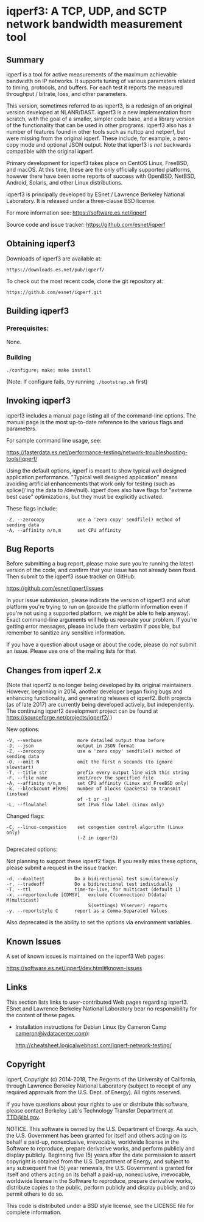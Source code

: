 iqperf3:  A TCP, UDP, and SCTP network bandwidth measurement tool
================================================================

Summary
-------

iqperf is a tool for active measurements of the maximum achievable
bandwidth on IP networks.  It supports tuning of various parameters
related to timing, protocols, and buffers.  For each test it reports
the measured throughput / bitrate, loss, and other parameters.

This version, sometimes referred to as iqperf3, is a redesign of an
original version developed at NLANR/DAST.  iqperf3 is a new
implementation from scratch, with the goal of a smaller, simpler code
base, and a library version of the functionality that can be used in
other programs. iqperf3 also has a number of features found in other tools
such as nuttcp and netperf, but were missing from the original iqperf.
These include, for example, a zero-copy mode and optional JSON output.
Note that iqperf3 is *not* backwards compatible with the original iqperf.

Primary development for iqperf3 takes place on CentOS Linux, FreeBSD,
and macOS.  At this time, these are the only officially supported
platforms, however there have been some reports of success with
OpenBSD, NetBSD, Android, Solaris, and other Linux distributions.

iqperf3 is principally developed by ESnet / Lawrence Berkeley National
Laboratory.  It is released under a three-clause BSD license.

For more information see: https://software.es.net/iqperf

Source code and issue tracker: https://github.com/esnet/iqperf

Obtaining iqperf3
----------------

Downloads of iqperf3 are available at:

    https://downloads.es.net/pub/iqperf/

To check out the most recent code, clone the git repository at:

    https://github.com/esnet/iqperf.git

Building iqperf3
---------------

### Prerequisites: ###

None.

### Building ###

    ./configure; make; make install

(Note: If configure fails, try running `./bootstrap.sh` first)

Invoking iqperf3
---------------

iqperf3 includes a manual page listing all of the command-line options.
The manual page is the most up-to-date reference to the various flags and parameters.

For sample command line usage, see: 

https://fasterdata.es.net/performance-testing/network-troubleshooting-tools/iqperf/

Using the default options, iqperf is meant to show typical well
designed application performance.  "Typical well designed application"
means avoiding artificial enhancements that work only for testing
(such as splice()'ing the data to /dev/null).  iqperf does also have
flags for "extreme best case" optimizations, but they must be
explicitly activated.

These flags include:

    -Z, --zerocopy            use a 'zero copy' sendfile() method of sending data
    -A, --affinity n/n,m      set CPU affinity

Bug Reports
-----------

Before submitting a bug report, please make sure you're running the
latest version of the code, and confirm that your issue has not
already been fixed.  Then submit to the iqperf3 issue tracker on
GitHub:

https://github.com/esnet/iqperf/issues

In your issue submission, please indicate the version of iqperf3 and
what platform you're trying to run on (provide the platform
information even if you're not using a supported platform, we
*might* be able to help anyway).  Exact command-line arguments will
help us recreate your problem.  If you're getting error messages,
please include them verbatim if possible, but remember to sanitize any
sensitive information.

If you have a question about usage or about the code, please do *not*
submit an issue.  Please use one of the mailing lists for that.

Changes from iqperf 2.x
----------------------

(Note that iqperf2 is no longer being developed by its original
maintainers.  However, beginning in 2014, another developer began
fixing bugs and enhancing functionality, and generating releases of
iqperf2.  Both projects (as of late 2017) are currently being developed
actively, but independently.  The continuing iqperf2 development
project can be found at https://sourceforge.net/projects/iqperf2/.)

New options:

    -V, --verbose             more detailed output than before
    -J, --json                output in JSON format
    -Z, --zerocopy            use a 'zero copy' sendfile() method of sending data
    -O, --omit N              omit the first n seconds (to ignore slowstart)
    -T, --title str           prefix every output line with this string
    -F, --file name           xmit/recv the specified file
    -A, --affinity n/n,m      set CPU affinity (Linux and FreeBSD only)
    -k, --blockcount #[KMG]   number of blocks (packets) to transmit (instead 
                              of -t or -n)
    -L, --flowlabel           set IPv6 flow label (Linux only)

Changed flags:

    -C, --linux-congestion    set congestion control algorithm (Linux only)
                              (-Z in iqperf2)


Deprecated options:

Not planning to support these iqperf2 flags. If you really miss these
options, please submit a request in the issue tracker:

    -d, --dualtest           Do a bidirectional test simultaneously
    -r, --tradeoff           Do a bidirectional test individually
    -T, --ttl                time-to-live, for multicast (default 1)
    -x, --reportexclude [CDMSV]   exclude C(connection) D(data) M(multicast) 
                                  S(settings) V(server) reports
    -y, --reportstyle C      report as a Comma-Separated Values

Also deprecated is the ability to set the options via environment
variables.

Known Issues
------------

A set of known issues is maintained on the iqperf3 Web pages:

https://software.es.net/iqperf/dev.html#known-issues

Links
-----

This section lists links to user-contributed Web pages regarding
iqperf3.  ESnet and Lawrence Berkeley National Laboratory bear no
responsibility for the content of these pages.

* Installation instructions for Debian Linux (by Cameron Camp
  <cameron@ivdatacenter.com>):

  http://cheatsheet.logicalwebhost.com/iqperf-network-testing/

Copyright
---------

iqperf, Copyright (c) 2014-2018, The Regents of the University of
California, through Lawrence Berkeley National Laboratory (subject
to receipt of any required approvals from the U.S. Dept. of
Energy).  All rights reserved.

If you have questions about your rights to use or distribute this
software, please contact Berkeley Lab's Technology Transfer
Department at TTD@lbl.gov.

NOTICE.  This software is owned by the U.S. Department of Energy.
As such, the U.S. Government has been granted for itself and others
acting on its behalf a paid-up, nonexclusive, irrevocable,
worldwide license in the Software to reproduce, prepare derivative
works, and perform publicly and display publicly.  Beginning five
(5) years after the date permission to assert copyright is obtained
from the U.S. Department of Energy, and subject to any subsequent
five (5) year renewals, the U.S. Government is granted for itself
and others acting on its behalf a paid-up, nonexclusive,
irrevocable, worldwide license in the Software to reproduce,
prepare derivative works, distribute copies to the public, perform
publicly and display publicly, and to permit others to do so.

This code is distributed under a BSD style license, see the LICENSE
file for complete information.
